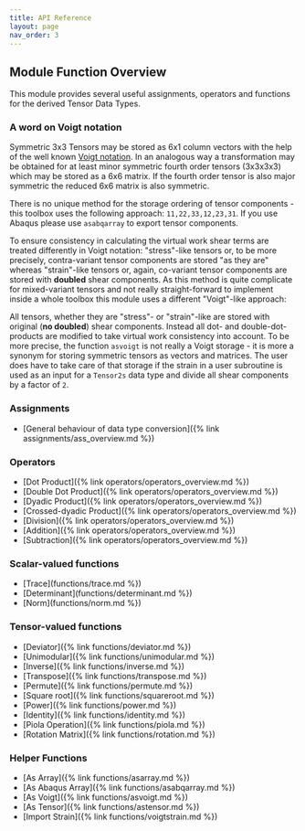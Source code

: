 ```yaml
---
title: API Reference
layout: page
nav_order: 3
---
```


## Module Function Overview

This module provides several useful assignments, operators and functions for the derived Tensor Data Types.

### A word on Voigt notation
Symmetric 3x3 Tensors may be stored as 6x1 column vectors with the help of the well known [Voigt notation](https://en.wikipedia.org/wiki/Voigt_notation). In an analogous way a transformation may be obtained for at least minor symmetric fourth order tensors (3x3x3x3) which may be stored as a 6x6 matrix. If the fourth order tensor is also major symmetric the reduced 6x6 matrix is also symmetric.

There is no unique method for the storage ordering of tensor components - this toolbox uses the following approach:
`11,22,33,12,23,31`. If you use Abaqus please use `asabqarray` to export tensor components.

To ensure consistency in calculating the virtual work shear terms are treated differently in Voigt notation: "stress"-like tensors or, to be more precisely, contra-variant tensor components are stored "as they are" whereas "strain"-like tensors or, again, co-variant tensor components are stored with **doubled** shear components. As this method is quite complicate for mixed-variant tensors and not really straight-forward to implement inside a whole toolbox this module uses a different "Voigt"-like approach:

All tensors, whether they are "stress"- or "strain"-like are stored with original (**no doubled**) shear components. Instead all dot- and double-dot-products are modified to take virtual work consistency into account. To be more precise, the function `asvoigt` is not really a Voigt storage - it is more a synonym for storing symmetric tensors as vectors and matrices. The user does have to take care of that storage if the strain in a user subroutine is used as an input for a `Tensor2s` data type and divide all shear components by a factor of `2`.

### Assignments
- [General behaviour of data type conversion]({% link assignments/ass_overview.md %})

### Operators
- [Dot Product]({% link operators/operators_overview.md %})
- [Double Dot Product]({% link operators/operators_overview.md %})
- [Dyadic Product]({% link operators/operators_overview.md %})
- [Crossed-dyadic Product]({% link operators/operators_overview.md %})
- [Division]({% link operators/operators_overview.md %})
- [Addition]({% link operators/operators_overview.md %})
- [Subtraction]({% link operators/operators_overview.md %})

### Scalar-valued functions
- [Trace](functions/trace.md %})
- [Determinant](functions/determinant.md %})
- [Norm](functions/norm.md %})

### Tensor-valued functions
- [Deviator]({% link functions/deviator.md %})
- [Unimodular]({% link functions/unimodular.md %})
- [Inverse]({% link functions/inverse.md %})
- [Transpose]({% link functions/transpose.md %})
- [Permute]({% link functions/permute.md %})
- [Square root]({% link functions/squareroot.md %})
- [Power]({% link functions/power.md %})
- [Identity]({% link functions/identity.md %})
- [Piola Operation]({% link functions/piola.md %})
- [Rotation Matrix]({% link functions/rotation.md %})

### Helper Functions
- [As Array]({% link functions/asarray.md %})
- [As Abaqus Array]({% link functions/asabqarray.md %})
- [As Voigt]({% link functions/asvoigt.md %})
- [As Tensor]({% link functions/astensor.md %})
- [Import Strain]({% link functions/voigtstrain.md %})

